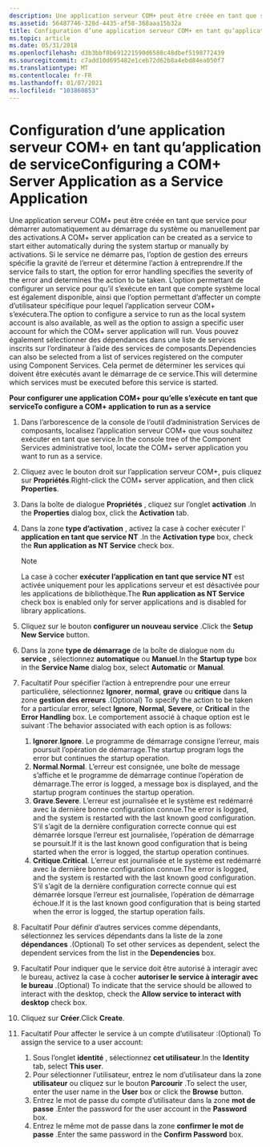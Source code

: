 ```yaml
---
description: Une application serveur COM+ peut être créée en tant que service pour démarrer automatiquement au démarrage du système ou manuellement par des activations.
ms.assetid: 56487746-328d-4435-af58-368aaa15b32a
title: Configuration d’une application serveur COM+ en tant qu’application de service
ms.topic: article
ms.date: 05/31/2018
ms.openlocfilehash: d3b3bbf8b691221590d6588c48dbef5198772439
ms.sourcegitcommit: c7add10d695482e1ceb72d62b8a4ebd84ea050f7
ms.translationtype: MT
ms.contentlocale: fr-FR
ms.lasthandoff: 01/07/2021
ms.locfileid: "103860853"
---
```

# <a name="configuring-a-com-server-application-as-a-service-application"></a><span data-ttu-id="6c2a4-103">Configuration d’une application serveur COM+ en tant qu’application de service</span><span class="sxs-lookup"><span data-stu-id="6c2a4-103">Configuring a COM+ Server Application as a Service Application</span></span>

<span data-ttu-id="6c2a4-104">Une application serveur COM+ peut être créée en tant que service pour démarrer automatiquement au démarrage du système ou manuellement par des activations.</span><span class="sxs-lookup"><span data-stu-id="6c2a4-104">A COM+ server application can be created as a service to start either automatically during the system startup or manually by activations.</span></span> <span data-ttu-id="6c2a4-105">Si le service ne démarre pas, l’option de gestion des erreurs spécifie la gravité de l’erreur et détermine l’action à entreprendre.</span><span class="sxs-lookup"><span data-stu-id="6c2a4-105">If the service fails to start, the option for error handling specifies the severity of the error and determines the action to be taken.</span></span> <span data-ttu-id="6c2a4-106">L’option permettant de configurer un service pour qu’il s’exécute en tant que compte système local est également disponible, ainsi que l’option permettant d’affecter un compte d’utilisateur spécifique pour lequel l’application serveur COM+ s’exécutera.</span><span class="sxs-lookup"><span data-stu-id="6c2a4-106">The option to configure a service to run as the local system account is also available, as well as the option to assign a specific user account for which the COM+ server application will run.</span></span> <span data-ttu-id="6c2a4-107">Vous pouvez également sélectionner des dépendances dans une liste de services inscrits sur l’ordinateur à l’aide des services de composants.</span><span class="sxs-lookup"><span data-stu-id="6c2a4-107">Dependencies can also be selected from a list of services registered on the computer using Component Services.</span></span> <span data-ttu-id="6c2a4-108">Cela permet de déterminer les services qui doivent être exécutés avant le démarrage de ce service.</span><span class="sxs-lookup"><span data-stu-id="6c2a4-108">This will determine which services must be executed before this service is started.</span></span>

<span data-ttu-id="6c2a4-109">**Pour configurer une application COM+ pour qu’elle s’exécute en tant que service**</span><span class="sxs-lookup"><span data-stu-id="6c2a4-109">**To configure a COM+ application to run as a service**</span></span>

1.  <span data-ttu-id="6c2a4-110">Dans l’arborescence de la console de l’outil d’administration Services de composants, localisez l’application serveur COM+ que vous souhaitez exécuter en tant que service.</span><span class="sxs-lookup"><span data-stu-id="6c2a4-110">In the console tree of the Component Services administrative tool, locate the COM+ server application you want to run as a service.</span></span>

2.  <span data-ttu-id="6c2a4-111">Cliquez avec le bouton droit sur l’application serveur COM+, puis cliquez sur **Propriétés**.</span><span class="sxs-lookup"><span data-stu-id="6c2a4-111">Right-click the COM+ server application, and then click **Properties**.</span></span>

3.  <span data-ttu-id="6c2a4-112">Dans la boîte de dialogue **Propriétés** , cliquez sur l’onglet **activation** .</span><span class="sxs-lookup"><span data-stu-id="6c2a4-112">In the **Properties** dialog box, click the **Activation** tab.</span></span>

4.  <span data-ttu-id="6c2a4-113">Dans la zone **type d’activation** , activez la case à cocher exécuter l' **application en tant que service NT** .</span><span class="sxs-lookup"><span data-stu-id="6c2a4-113">In the **Activation type** box, check the **Run application as NT Service** check box.</span></span>

    > [!Note]  
    > <span data-ttu-id="6c2a4-114">La case à cocher **exécuter l’application en tant que service NT** est activée uniquement pour les applications serveur et est désactivée pour les applications de bibliothèque.</span><span class="sxs-lookup"><span data-stu-id="6c2a4-114">The **Run application as NT Service** check box is enabled only for server applications and is disabled for library applications.</span></span>

     

5.  <span data-ttu-id="6c2a4-115">Cliquez sur le bouton **configurer un nouveau service** .</span><span class="sxs-lookup"><span data-stu-id="6c2a4-115">Click the **Setup New Service** button.</span></span>

6.  <span data-ttu-id="6c2a4-116">Dans la zone **type de démarrage** de la boîte de dialogue nom du **service** , sélectionnez **automatique** ou **Manuel**.</span><span class="sxs-lookup"><span data-stu-id="6c2a4-116">In the **Startup type** box in the **Service Name** dialog box, select **Automatic** or **Manual**.</span></span>

7.  <span data-ttu-id="6c2a4-117">Facultatif Pour spécifier l’action à entreprendre pour une erreur particulière, sélectionnez **Ignorer**, **normal**, **grave** ou **critique** dans la zone **gestion des erreurs** .</span><span class="sxs-lookup"><span data-stu-id="6c2a4-117">(Optional) To specify the action to be taken for a particular error, select **Ignore**, **Normal**, **Severe**, or **Critical** in the **Error Handling** box.</span></span> <span data-ttu-id="6c2a4-118">Le comportement associé à chaque option est le suivant :</span><span class="sxs-lookup"><span data-stu-id="6c2a4-118">The behavior associated with each option is as follows:</span></span>

    1.  <span data-ttu-id="6c2a4-119">**Ignorer**.</span><span class="sxs-lookup"><span data-stu-id="6c2a4-119">**Ignore**.</span></span> <span data-ttu-id="6c2a4-120">Le programme de démarrage consigne l’erreur, mais poursuit l’opération de démarrage.</span><span class="sxs-lookup"><span data-stu-id="6c2a4-120">The startup program logs the error but continues the startup operation.</span></span>
    2.  <span data-ttu-id="6c2a4-121">**Normal**.</span><span class="sxs-lookup"><span data-stu-id="6c2a4-121">**Normal**.</span></span> <span data-ttu-id="6c2a4-122">L’erreur est consignée, une boîte de message s’affiche et le programme de démarrage continue l’opération de démarrage.</span><span class="sxs-lookup"><span data-stu-id="6c2a4-122">The error is logged, a message box is displayed, and the startup program continues the startup operation.</span></span>
    3.  <span data-ttu-id="6c2a4-123">**Grave**.</span><span class="sxs-lookup"><span data-stu-id="6c2a4-123">**Severe**.</span></span> <span data-ttu-id="6c2a4-124">L’erreur est journalisée et le système est redémarré avec la dernière bonne configuration connue.</span><span class="sxs-lookup"><span data-stu-id="6c2a4-124">The error is logged, and the system is restarted with the last known good configuration.</span></span> <span data-ttu-id="6c2a4-125">S’il s’agit de la dernière configuration correcte connue qui est démarrée lorsque l’erreur est journalisée, l’opération de démarrage se poursuit.</span><span class="sxs-lookup"><span data-stu-id="6c2a4-125">If it is the last known good configuration that is being started when the error is logged, the startup operation continues.</span></span>
    4.  <span data-ttu-id="6c2a4-126">**Critique**.</span><span class="sxs-lookup"><span data-stu-id="6c2a4-126">**Critical**.</span></span> <span data-ttu-id="6c2a4-127">L’erreur est journalisée et le système est redémarré avec la dernière bonne configuration connue.</span><span class="sxs-lookup"><span data-stu-id="6c2a4-127">The error is logged, and the system is restarted with the last known good configuration.</span></span> <span data-ttu-id="6c2a4-128">S’il s’agit de la dernière configuration correcte connue qui est démarrée lorsque l’erreur est journalisée, l’opération de démarrage échoue.</span><span class="sxs-lookup"><span data-stu-id="6c2a4-128">If it is the last known good configuration that is being started when the error is logged, the startup operation fails.</span></span>

8.  <span data-ttu-id="6c2a4-129">Facultatif Pour définir d’autres services comme dépendants, sélectionnez les services dépendants dans la liste de la zone **dépendances** .</span><span class="sxs-lookup"><span data-stu-id="6c2a4-129">(Optional) To set other services as dependent, select the dependent services from the list in the **Dependencies** box.</span></span>

9.  <span data-ttu-id="6c2a4-130">Facultatif Pour indiquer que le service doit être autorisé à interagir avec le bureau, activez la case à cocher **autoriser le service à interagir avec le bureau** .</span><span class="sxs-lookup"><span data-stu-id="6c2a4-130">(Optional) To indicate that the service should be allowed to interact with the desktop, check the **Allow service to interact with desktop** check box.</span></span>

10. <span data-ttu-id="6c2a4-131">Cliquez sur **Créer**.</span><span class="sxs-lookup"><span data-stu-id="6c2a4-131">Click **Create**.</span></span>

11. <span data-ttu-id="6c2a4-132">Facultatif Pour affecter le service à un compte d’utilisateur :</span><span class="sxs-lookup"><span data-stu-id="6c2a4-132">(Optional) To assign the service to a user account:</span></span>

    1.  <span data-ttu-id="6c2a4-133">Sous l’onglet **identité** , sélectionnez **cet utilisateur**.</span><span class="sxs-lookup"><span data-stu-id="6c2a4-133">In the **Identity** tab, select **This user**.</span></span>
    2.  <span data-ttu-id="6c2a4-134">Pour sélectionner l’utilisateur, entrez le nom d’utilisateur dans la zone **utilisateur** ou cliquez sur le bouton **Parcourir** .</span><span class="sxs-lookup"><span data-stu-id="6c2a4-134">To select the user, enter the user name in the **User** box or click the **Browse** button.</span></span>
    3.  <span data-ttu-id="6c2a4-135">Entrez le mot de passe du compte d’utilisateur dans la zone **mot de passe** .</span><span class="sxs-lookup"><span data-stu-id="6c2a4-135">Enter the password for the user account in the **Password** box.</span></span>
    4.  <span data-ttu-id="6c2a4-136">Entrez le même mot de passe dans la zone **confirmer le mot de passe** .</span><span class="sxs-lookup"><span data-stu-id="6c2a4-136">Enter the same password in the **Confirm Password** box.</span></span>

 

 



